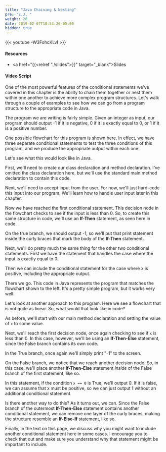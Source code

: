 ```yaml
---
title: "Java Chaining & Nesting"
pre: "2.J. "
weight: 20
date: 2019-02-07T10:53:26-05:00
hidden: true
---
```


{{< youtube -W3FohcKLvI >}}

#### Resources

* <a href="{{<relref "./slides">}}" target="_blank">Slides</a>

#### Video Script

One of the most powerful features of the conditional statements we've covered in this chapter is the ability to chain them together or nest them within one another to achieve more complex program structures. Let's walk through a couple of examples to see how we can go from a program structure to the appropriate code in Java.

The program we are writing is fairly simple. Given an integer as input, our program should output -1 if it is negative, 0 if it is exactly equal to 0, or 1 if it is a positive number.

One possible flowchart for this program is shown here. In effect, we have three separate conditional statements to test the three conditions of this program, and we produce the appropriate output within each one.

Let's see what this would look like in Java.

First, we'll need to create our class declaration and method declaration. I've omitted the class declaration here, but we'll use the standard main method declaration to contain this code.

Next, we'll need to accept input from the user. For now, we'll just hard-code this input into our program. We'll learn how to handle user input later in this chapter.

Now we have reached the first conditional statement. This decision node in the flowchart checks to see if the input is less than 0. So, to create this same structure in code, we'll use an **If-Then** statement, as seen here in code.

On the true branch, we should output -1, so we'll put that print statement inside the curly braces that mark the body of the **If-Then** statement.

Next, we'll do pretty much the same thing for the other two conditional statements. First we have the statement that handles the case where the input is exactly equal to 0.

Then we can include the conditional statement for the case where x is positive, including the appropriate output.

There we go. This code in Java represents the program that matches the flowchart shown to the left. It's a pretty simple program, but it works very well.

Let's look at another approach to this program. Here we see a flowchart that is not quite as linear. So, what would that look like in code?

As before, we'll start with our main method declaration and setting the value of `x` to some value.

Next, we'll reach the first decision node, once again checking to see if `x` is less than 0. In this case, however, we'll be using an **If-Then-Else** statement, since the False branch contains its own code.

In the True branch, once again we'll simply print "-1" to the screen.

On the False branch, we notice that we reach another decision node. So, in this case, we'll place another **If-Then-Else** statement _inside_ of the False branch of the first statement, like so.

In this statement, if the condition `x == 0` is True, we'll output 0. If it is false, we can assume that x must be positive, so we can just output 1 without an additional conditional statement.

Is there another way to do this? As it turns out, we can. Since the False branch of the outermost **If-Then-Else** statement contains another conditional statement, we can remove one layer of the curly braces, making the structure resemble an **If-Else-If** statement, like so.

Finally, in the text on this page, we discuss why you might want to include another conditional statement here in some cases. I encourage you to check that out and make sure you understand why that statement might be important to include.
